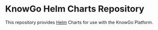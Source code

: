 # KnowGo Helm Charts Repository

This repository provides [Helm](https://helm.sh) Charts for use with the KnowGo Platform.
